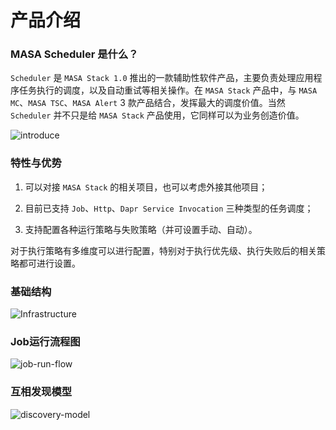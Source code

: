 # 产品介绍

### MASA Scheduler 是什么？

`Scheduler` 是 `MASA Stack 1.0` 推出的一款辅助性软件产品，主要负责处理应用程序任务执行的调度，以及自动重试等相关操作。在 `MASA Stack` 产品中，与 `MASA MC`、`MASA TSC`、`MASA Alert` 3 款产品结合，发挥最大的调度价值。当然 `Scheduler` 并不只是给 `MASA Stack` 产品使用，它同样可以为业务创造价值。

![introduce](http://cdn.masastack.com/stack/doc/scheduler/introduce.png)

### 特性与优势

1. 可以对接 `MASA Stack` 的相关项目，也可以考虑外接其他项目；

2. 目前已支持 `Job`、`Http`、`Dapr Service Invocation` 三种类型的任务调度；

3. 支持配置各种运行策略与失败策略（并可设置手动、自动）。

对于执行策略有多维度可以进行配置，特别对于执行优先级、执行失败后的相关策略都可进行设置。

### 基础结构

![Infrastructure](http://cdn.masastack.com/stack/doc/scheduler/Infrastructurei.png)

### Job运行流程图

![job-run-flow](http://cdn.masastack.com/stack/doc/scheduler/job-run-flow.png)

### 互相发现模型

![discovery-model](http://cdn.masastack.com/stack/doc/scheduler/discovery-model.png)
